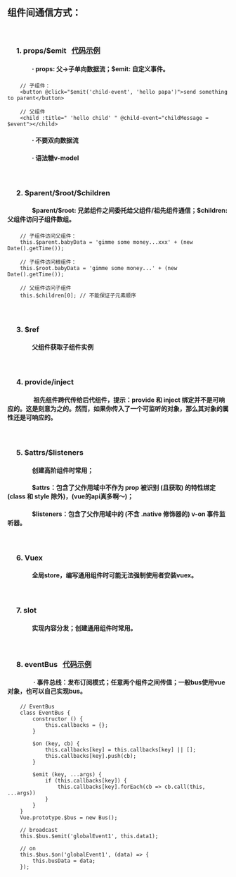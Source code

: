 ## 组件间通信方式：
##### &emsp;&emsp;

### &emsp; 1. props/$emit &nbsp;&nbsp;[代码示例](https://github.com/yunlovebo/anti35/blob/master/vue/components-communication/props%2B%24emit.html)
#### &emsp;&emsp;&emsp;&emsp;· props: 父->子单向数据流；$emit: 自定义事件。
```
    // 子组件：
    <button @click="$emit('child-event', 'hello papa')">send something to parent</button>

    // 父组件
    <child :title=" 'hello child' " @child-event="childMessage = $event"></child>
```
#### &emsp;&emsp;&emsp;&emsp;· 不要双向数据流
#### &emsp;&emsp;&emsp;&emsp;· 语法糖v-model
##### &emsp;&emsp;

### &emsp; 2. \$parent/\$root/$children
#### &emsp;&emsp;&emsp;&emsp;\$parent/\$root: 兄弟组件之间委托给父组件/祖先组件通信；\$children: 父组件访问子组件数组。
```
    // 子组件访问父组件：
    this.$parent.babyData = 'gimme some money...xxx' + (new Date().getTime());

    // 子组件访问根组件：
    this.$root.babyData = 'gimme some money...' + (new Date().getTime());

    // 父组件访问子组件
    this.$children[0]; // 不能保证子元素顺序
```
##### &emsp;&emsp;

### &emsp; 3. \$ref
#### &emsp;&emsp;&emsp;&emsp;父组件获取子组件实例
##### &emsp;&emsp;

### &emsp; 4. provide/inject
#### &emsp;&emsp;&emsp;&emsp; 祖先组件跨代传给后代组件，提示：provide 和 inject 绑定并不是可响应的。这是刻意为之的。然而，如果你传入了一个可监听的对象，那么其对象的属性还是可响应的。
##### &emsp;&emsp;

### &emsp; 5. \$attrs/\$listeners
#### &emsp;&emsp;&emsp;&emsp;创建高阶组件时常用；
#### &emsp;&emsp;&emsp;&emsp;\$attrs：包含了父作用域中不作为 prop 被识别 (且获取) 的特性绑定 (class 和 style 除外)，(vue的api真多啊～)；
#### &emsp;&emsp;&emsp;&emsp;\$listeners：包含了父作用域中的 (不含 .native 修饰器的) v-on 事件监听器。
##### &emsp;&emsp;

### &emsp; 6. Vuex
#### &emsp;&emsp;&emsp;&emsp;全局store，编写通用组件时可能无法强制使用者安装vuex。
##### &emsp;&emsp;

### &emsp; 7. slot
#### &emsp;&emsp;&emsp;&emsp;实现内容分发；创建通用组件时常用。
##### &emsp;&emsp;&emsp;&emsp;

### &emsp; 8. eventBus &nbsp;&nbsp;[代码示例](https://github.com/yunlovebo/anti35/blob/master/vue/components-communication/eventBus.html)
#### &emsp;&emsp;&emsp;&emsp; · 事件总线：发布订阅模式；任意两个组件之间传值；一般bus使用vue对象，也可以自己实现bus。
```
    // EventBus
    class EventBus {
        constructor () {
            this.callbacks = {};
        }

        $on (key, cb) {
            this.callbacks[key] = this.callbacks[key] || [];
            this.callbacks[key].push(cb);
        }

        $emit (key, ...args) {
            if (this.callbacks[key]) {
                this.callbacks[key].forEach(cb => cb.call(this, ...args))
            }
        }
    }
    Vue.prototype.$bus = new Bus();

    // broadcast
    this.$bus.$emit('globalEvent1', this.data1);

    // on
    this.$bus.$on('globalEvent1', (data) => {
        this.busData = data;
    });
```
